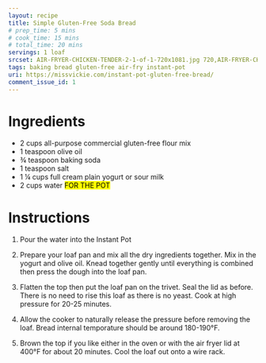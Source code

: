 ```yaml
---
layout: recipe
title: Simple Gluten-Free Soda Bread
# prep_time: 5 mins
# cook_time: 15 mins
# total_time: 20 mins
servings: 1 loaf
srcset: AIR-FRYER-CHICKEN-TENDER-2-1-of-1-720x1081.jpg 720,AIR-FRYER-CHICKEN-TENDER-2-1-of-1-360x540.jpg 360w
tags: baking bread gluten-free air-fry instant-pot
uri: https://missvickie.com/instant-pot-gluten-free-bread/
comment_issue_id: 1
---
```

# Ingredients

* 2 cups all-purpose commercial gluten-free flour mix
* 1 teaspoon olive oil
* ¾ teaspoon baking soda
* 1 teaspoon salt
* 1 ¼ cups full cream plain yogurt or sour milk
* 2 cups water <mark>FOR THE POT</mark>

# Instructions

1. Pour the water into the Instant Pot

2. Prepare your loaf pan and mix all the dry ingredients together. Mix in the yogurt and olive oil. Knead together gently until everything is combined then press the dough into the loaf pan.

3. Flatten the top then put the loaf pan on the trivet. Seal the lid as before. There is no need to rise this loaf as there is no yeast. Cook at high pressure for 20-25 minutes.

4. Allow the cooker to naturally release the pressure before removing the loaf. Bread internal temporature should be around 180-190&deg;F.

5. Brown the top if you like either in the oven or with the air fryer lid at 400&deg;F for about 20 minutes. Cool the loaf out onto a wire rack.